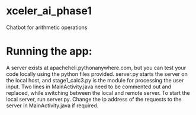 # xceler_ai_phase1
Chatbot for arithmetic operations

# Running the app:
A server exists at apacheheli.pythonanywhere.com, but you can test your code locally using the python files provided.
server.py starts the server on the local host, and stage1_calc3.py is the module for processing the user input.
Two lines in MainActivity.java need to be commented out and replaced, while switching between the local and remote server.
To start the local server, run server.py. Change the ip address of the requests to the server in MainActivity.java if required.
